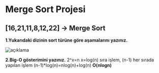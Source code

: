 # Merge Sort Projesi

## [16,21,11,8,12,22] -> Merge Sort
**1.Yukarıdaki dizinin sort türüne göre aşamalarını yazınız.**

![açıklama](https://i.imgur.com/V8M0ELE.jpeg)

**2.Big-O gösterimini yazınız.**
2^x=n x=log(n) sıra işlem,
(n-1) her sırada yapılan işlem
(n-1)*log(n)=nlog(n)+log(n)
**O(nlogn)**